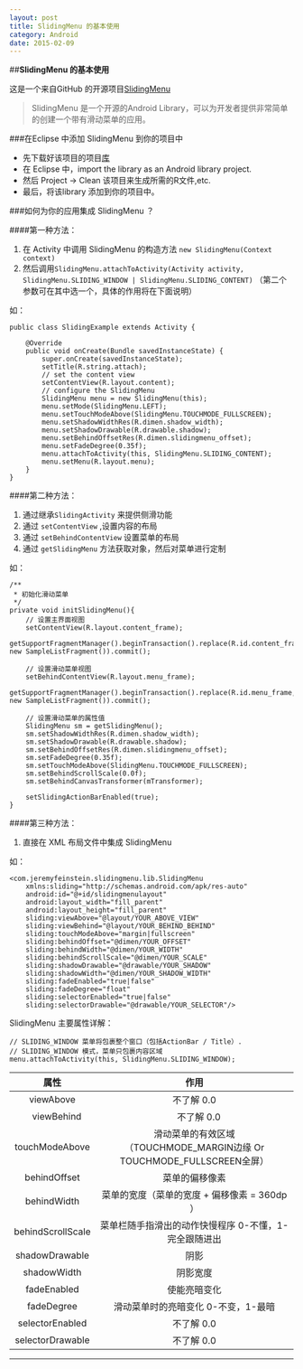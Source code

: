 ```yaml
---
layout: post
title: SlidingMenu 的基本使用
category: Android
date: 2015-02-09
---
```


##**SlidingMenu 的基本使用**   

这是一个来自GitHub 的开源项目[SlidingMenu](https://github.com/jfeinstein10/SlidingMenu)   

> SlidingMenu 是一个开源的Android Library，可以为开发者提供非常简单的创建一个带有滑动菜单的应用。    

###在Eclipse 中添加 SlidingMenu 到你的项目中   

- 先下载好该项目的项目[库](https://github.com/jfeinstein10/SlidingMenu)   
- 在 Eclipse 中，import the library as an Android library project.   
- 然后 Project -> Clean 该项目来生成所需的R文件,etc.   
- 最后，将该library 添加到你的项目中。  

<!-- more -->   


###如何为你的应用集成 SlidingMenu ？    

####第一种方法：   

1. 在 Activity 中调用 SlidingMenu 的构造方法 `new SlidingMenu(Context context)`     
2.  然后调用`SlidingMenu.attachToActivity(Activity activity, SlidingMenu.SLIDING_WINDOW | SlidingMenu.SLIDING_CONTENT)`
（第二个参数可在其中选一个，具体的作用将在下面说明）     

如：   

	public class SlidingExample extends Activity {

		@Override
		public void onCreate(Bundle savedInstanceState) {
			super.onCreate(savedInstanceState);
			setTitle(R.string.attach);
			// set the content view
			setContentView(R.layout.content);
			// configure the SlidingMenu
			SlidingMenu menu = new SlidingMenu(this);
			menu.setMode(SlidingMenu.LEFT);
			menu.setTouchModeAbove(SlidingMenu.TOUCHMODE_FULLSCREEN);
			menu.setShadowWidthRes(R.dimen.shadow_width);
			menu.setShadowDrawable(R.drawable.shadow);
			menu.setBehindOffsetRes(R.dimen.slidingmenu_offset);
			menu.setFadeDegree(0.35f);
			menu.attachToActivity(this, SlidingMenu.SLIDING_CONTENT);
			menu.setMenu(R.layout.menu);
		}
	}    


####第二种方法：   

1. 通过继承`SlidingActivity` 来提供侧滑功能   
2. 通过 `setContentView` ,设置内容的布局   
3. 通过 `setBehindContentView` 设置菜单的布局   
4. 通过 `getSlidingMenu` 方法获取对象，然后对菜单进行定制   

如：  

	/** 
	 * 初始化滑动菜单 
	 */  
	private void initSlidingMenu(){  
		// 设置主界面视图  
		setContentView(R.layout.content_frame);  
		getSupportFragmentManager().beginTransaction().replace(R.id.content_frame, new SampleListFragment()).commit();  
				  
		// 设置滑动菜单视图  
		setBehindContentView(R.layout.menu_frame);  
		getSupportFragmentManager().beginTransaction().replace(R.id.menu_frame, new SampleListFragment()).commit();  

		// 设置滑动菜单的属性值  
		SlidingMenu sm = getSlidingMenu();        
		sm.setShadowWidthRes(R.dimen.shadow_width);  
		sm.setShadowDrawable(R.drawable.shadow);  
		sm.setBehindOffsetRes(R.dimen.slidingmenu_offset);  
		sm.setFadeDegree(0.35f);  
		sm.setTouchModeAbove(SlidingMenu.TOUCHMODE_FULLSCREEN);  
		sm.setBehindScrollScale(0.0f);  
		sm.setBehindCanvasTransformer(mTransformer);  
		  
		setSlidingActionBarEnabled(true);  
	}    


####第三种方法：   

1. 直接在 XML 布局文件中集成 SlidingMenu   

如：    

	<com.jeremyfeinstein.slidingmenu.lib.SlidingMenu
		xmlns:sliding="http://schemas.android.com/apk/res-auto"
		android:id="@+id/slidingmenulayout"
		android:layout_width="fill_parent"
		android:layout_height="fill_parent"
		sliding:viewAbove="@layout/YOUR_ABOVE_VIEW"
		sliding:viewBehind="@layout/YOUR_BEHIND_BEHIND"
		sliding:touchModeAbove="margin|fullscreen"
		sliding:behindOffset="@dimen/YOUR_OFFSET"
		sliding:behindWidth="@dimen/YOUR_WIDTH"
		sliding:behindScrollScale="@dimen/YOUR_SCALE"
		sliding:shadowDrawable="@drawable/YOUR_SHADOW"
		sliding:shadowWidth="@dimen/YOUR_SHADOW_WIDTH"
		sliding:fadeEnabled="true|false"
		sliding:fadeDegree="float"
		sliding:selectorEnabled="true|false"
		sliding:selectorDrawable="@drawable/YOUR_SELECTOR"/>
		
	

SlidingMenu 主要属性详解：   

	// SLIDING_WINDOW 菜单将包裹整个窗口（包括ActionBar / Title）.   
	// SLIDING_WINDOW 模式，菜单只包裹内容区域   
	menu.attachToActivity(this, SlidingMenu.SLIDING_WINDOW);     

|  属性  |  作用  |   
| :---: | :---: |  
| viewAbove | 不了解 0.0 |   
|　viewBehind　|　不了解 0.0 |   
| touchModeAbove | 滑动菜单的有效区域（TOUCHMODE_MARGIN边缘 Or TOUCHMODE_FULLSCREEN全屏） |   
| behindOffset | 菜单的偏移像素 |   
| behindWidth | 菜单的宽度（菜单的宽度 + 偏移像素 = 360dp ）  |   
| behindScrollScale | 菜单栏随手指滑出的动作快慢程序 0-不懂，1-完全跟随进出 |   
| shadowDrawable | 阴影  |   
| shadowWidth | 阴影宽度  |   
| fadeEnabled | 使能亮暗变化  |   
| fadeDegree | 滑动菜单时的亮暗变化 0-不变，1-最暗  |   
| selectorEnabled | 不了解 0.0  |   
| selectorDrawable | 不了解 0.0  |   

- - - - - - - - - 




